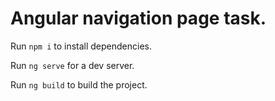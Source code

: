 # Angular navigation page task.

Run `npm i` to install dependencies.

Run `ng serve` for a dev server.

Run `ng build` to build the project.
